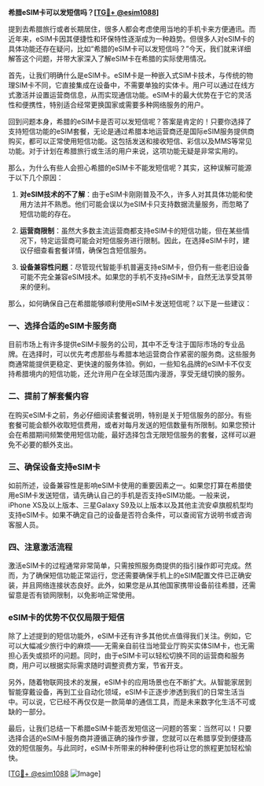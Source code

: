 **希腊eSIM卡可以发短信吗？[[TG💪+ @esim1088](https://t.me/s/esim1088)]**

提到去希腊旅行或者长期居住，很多人都会考虑使用当地的手机卡来方便通讯。而近年来，eSIM卡因其便捷性和环保特性逐渐成为一种趋势。但很多人对eSIM卡的具体功能还存在疑问，比如“希腊的eSIM卡可以发短信吗？”今天，我们就来详细解答这个问题，并带大家深入了解eSIM卡在希腊的实际使用情况。

首先，让我们明确什么是eSIM卡。eSIM卡是一种嵌入式SIM卡技术，与传统的物理SIM卡不同，它直接集成在设备中，不需要单独的实体卡。用户可以通过在线方式激活并设置运营商信息，从而实现通信功能。eSIM卡的最大优势在于它的灵活性和便携性，特别适合经常更换国家或需要多种网络服务的用户。

回到问题本身，希腊的eSIM卡是否可以发短信呢？答案是肯定的！只要你选择了支持短信功能的eSIM套餐，无论是通过希腊本地运营商还是国际eSIM服务提供商购买，都可以正常使用短信功能。这包括发送和接收短信、彩信以及MMS等常见功能。对于计划在希腊旅行或生活的用户来说，这项功能无疑是非常实用的。

那么，为什么有些人会担心希腊的eSIM卡不能发短信呢？其实，这种误解可能源于以下几个原因：

1. **对eSIM技术的不了解**：由于eSIM卡刚刚普及不久，许多人对其具体功能和使用方法并不熟悉。他们可能会误以为eSIM卡只支持数据流量服务，而忽略了短信功能的存在。
   
2. **运营商限制**：虽然大多数主流运营商都支持eSIM卡的短信功能，但在某些情况下，特定运营商可能会对短信服务进行限制。因此，在选择eSIM卡时，建议仔细查看套餐详情，确保包含短信服务。

3. **设备兼容性问题**：尽管现代智能手机普遍支持eSIM卡，但仍有一些老旧设备可能不完全兼容eSIM技术。如果您的手机不支持eSIM卡，自然无法享受其带来的便利。

那么，如何确保自己在希腊能够顺利使用eSIM卡发送短信呢？以下是一些建议：

### 一、选择合适的eSIM卡服务商

目前市场上有许多提供eSIM卡服务的公司，其中不乏专注于国际市场的专业品牌。在选择时，可以优先考虑那些与希腊本地运营商合作紧密的服务商。这些服务商通常能提供更稳定、更快速的服务体验。例如，一些知名品牌的eSIM卡不仅支持希腊境内的短信功能，还允许用户在全球范围内漫游，享受无缝切换的服务。

### 二、提前了解套餐内容

在购买eSIM卡之前，务必仔细阅读套餐说明，特别是关于短信服务的部分。有些套餐可能会额外收取短信费用，或者对每月发送的短信数量有所限制。如果您预计会在希腊期间频繁使用短信功能，最好选择包含无限短信服务的套餐，这样可以避免不必要的额外支出。

### 三、确保设备支持eSIM卡

如前所述，设备兼容性是影响eSIM卡使用的重要因素之一。如果您打算在希腊使用eSIM卡发送短信，请先确认自己的手机是否支持eSIM功能。一般来说，iPhone XS及以上版本、三星Galaxy S9及以上版本以及其他主流安卓旗舰机型均支持eSIM卡。如果不确定自己的设备是否符合条件，可以查阅官方说明书或咨询客服人员。

### 四、注意激活流程

激活eSIM卡的过程通常非常简单，只需按照服务商提供的指引操作即可完成。然而，为了确保短信功能正常运行，您还需要确保手机上的eSIM配置文件已正确安装，并且网络连接状态良好。此外，如果您是从其他国家携带设备前往希腊，还需留意是否有锁网限制，以免影响正常使用。

### eSIM卡的优势不仅仅局限于短信

除了上述提到的短信功能外，eSIM卡还有许多其他优点值得我们关注。例如，它可以大幅减少旅行中的麻烦——无需亲自前往当地营业厅购买实体SIM卡，也无需担心丢失或损坏的问题。同时，由于eSIM卡可以轻松切换不同的运营商和服务商，用户可以根据实际需求随时调整资费方案，节省开支。

另外，随着物联网技术的发展，eSIM卡的应用场景也在不断扩大。从智能家居到智能穿戴设备，再到工业自动化领域，eSIM卡正逐步渗透到我们的日常生活当中。可以说，它已经不再仅仅是一款简单的通信工具，而是未来数字化生活不可或缺的一部分。

最后，让我们总结一下希腊eSIM卡能否发短信这一问题的答案：当然可以！只要选择合适的eSIM卡服务商并遵循正确的操作步骤，您就可以在希腊享受到便捷高效的短信服务。与此同时，eSIM卡所带来的种种便利也将让您的旅程更加轻松愉快。

[[TG💪+ @esim1088](https://t.me/s/esim1088) ![Image](https://i.postimg.cc/4NQfJmqS/Snipaste-2025-05-13-00-14-12.png)]
